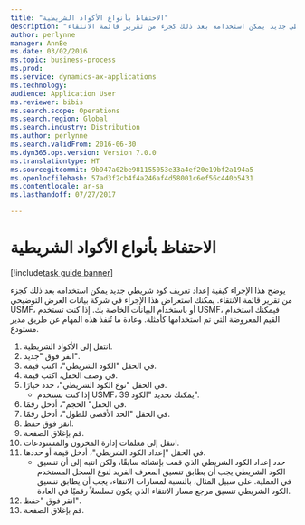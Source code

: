 ```yaml
--- 
title: "الاحتفاظ بأنواع الأكواد الشريطية"
description: "يوضح هذا الإجراء كيفية إعداد تعريف كود شريطي جديد يمكن استخدامه بعد ذلك كجزء من تقرير قائمة الانتقاء."
author: perlynne
manager: AnnBe
ms.date: 03/02/2016
ms.topic: business-process
ms.prod: 
ms.service: dynamics-ax-applications
ms.technology: 
audience: Application User
ms.reviewer: bibis
ms.search.scope: Operations
ms.search.region: Global
ms.search.industry: Distribution
ms.author: perlynne
ms.search.validFrom: 2016-06-30
ms.dyn365.ops.version: Version 7.0.0
ms.translationtype: HT
ms.sourcegitcommit: 9b947a02be981155053e33a4ef20e19bf2a194a5
ms.openlocfilehash: 57ad3f2cb4f4a246af4d58001c6ef56c440b5431
ms.contentlocale: ar-sa
ms.lasthandoff: 07/27/2017

---
```

# <a name="maintain-bar-code-types"></a>الاحتفاظ بأنواع الأكواد الشريطية

[!include[task guide banner](../../includes/task-guide-banner.md)]

يوضح هذا الإجراء كيفية إعداد تعريف كود شريطي جديد يمكن استخدامه بعد ذلك كجزء من تقرير قائمة الانتقاء. يمكنك استعراض هذا الإجراء في شركة بيانات العرض التوضيحي USMF، أو باستخدام البيانات الخاصة بك. إذا كنت تستخدم USMF، فيمكنك استخدام القيم المعروضة التي تم استخدامها كأمثلة. وعادة ما تُنفذ هذه المهام عن طريق مدير مستودع.

1. انتقل إلى الأكواد الشريطية.
2. انقر فوق "جديد".
3. في الحقل "الكود الشريطي"، اكتب قيمة.
4. في وصف الحقل، اكتب قيمة.
5. في الحقل "نوع الكود الشريطي"، حدد خيارًا.
    * إذا كنت تستخدم USMF، يمكنك تحديد "الكود 39".  
6. في الحقل" الحجم"، أدخل رقمًا.
7. في الحقل "الحد الأقصى للطول"، أدخل رقمًا.
8. انقر فوق حفظ.
9. قم بإغلاق الصفحة.
10. انتقل إلى معلمات إدارة المخزون والمستودعات.
11. في الحقل "إعداد الكود الشريطي"، أدخل قيمة أو حددها.
    * حدد إعداد الكود الشريطي الذي قمت بإنشائه سابقًا، ولكن انتبه إلى أن تنسيق الكود الشريطي يجب أن يطابق تنسيق المعرف الفريد لنوع السجل المستخدم في العملية. على سبيل المثال، بالنسبة لمسارات الانتقاء، يجب أن يطابق تنسيق الكود الشريطي تنسيق مرجع مسار الانتقاء الذي يكون تسلسلاً رقميًا في العادة.  
12. انقر فوق "حفظ".
13. قم بإغلاق الصفحة.


